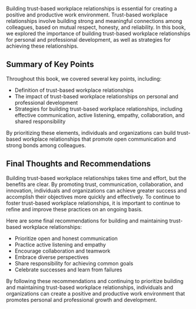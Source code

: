 
Building trust-based workplace relationships is essential for creating a positive and productive work environment. Trust-based workplace relationships involve building strong and meaningful connections among colleagues, based on mutual respect, honesty, and reliability. In this book, we explored the importance of building trust-based workplace relationships for personal and professional development, as well as strategies for achieving these relationships.

Summary of Key Points
---------------------

Throughout this book, we covered several key points, including:

* Definition of trust-based workplace relationships
* The impact of trust-based workplace relationships on personal and professional development
* Strategies for building trust-based workplace relationships, including effective communication, active listening, empathy, collaboration, and shared responsibility

By prioritizing these elements, individuals and organizations can build trust-based workplace relationships that promote open communication and strong bonds among colleagues.

Final Thoughts and Recommendations
----------------------------------

Building trust-based workplace relationships takes time and effort, but the benefits are clear. By promoting trust, communication, collaboration, and innovation, individuals and organizations can achieve greater success and accomplish their objectives more quickly and effectively. To continue to foster trust-based workplace relationships, it is important to continue to refine and improve these practices on an ongoing basis.

Here are some final recommendations for building and maintaining trust-based workplace relationships:

* Prioritize open and honest communication
* Practice active listening and empathy
* Encourage collaboration and teamwork
* Embrace diverse perspectives
* Share responsibility for achieving common goals
* Celebrate successes and learn from failures

By following these recommendations and continuing to prioritize building and maintaining trust-based workplace relationships, individuals and organizations can create a positive and productive work environment that promotes personal and professional growth and development.